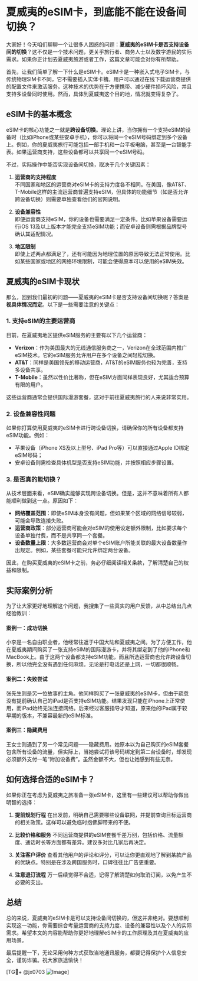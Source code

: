 # 夏威夷的eSIM卡，到底能不能在设备间切换？

大家好！今天咱们聊聊一个让很多人困惑的问题：**夏威夷的eSIM卡是否支持设备间的切换**？这不仅是一个技术问题，更关乎旅行者、商务人士以及数字游民的实际需求。如果你正计划去夏威夷旅游或者工作，这篇文章可能会对你有所帮助。

首先，让我们简单了解一下什么是eSIM卡。eSIM卡是一种嵌入式电子SIM卡，与传统物理SIM卡不同，它不需要插入实体卡槽。用户可以通过在线下载运营商提供的配置文件来激活服务。这种技术的优势在于方便携带、减少硬件损坏风险，并且支持多设备同时使用。然而，具体到夏威夷这个目的地，情况就变得复杂了。

## eSIM卡的基本概念

eSIM卡的核心功能之一就是**跨设备切换**。理论上讲，当你拥有一个支持eSIM的设备时（比如iPhone或某些安卓手机），你可以将同一个eSIM号码绑定到多个设备上。例如，你的夏威夷旅行可能包括一部手机和一台平板电脑，甚至是一台智能手表。如果运营商支持，这些设备都可以共享同一个eSIM号码。

不过，实际操作中能否实现设备间切换，取决于几个关键因素：

1. **运营商的支持程度**  
   不同国家和地区的运营商对eSIM卡的支持力度各不相同。在美国，像AT&T、T-Mobile这样的主流运营商普遍支持eSIM，但具体的功能细节（如是否允许跨设备切换）则需要单独查看他们的官网说明。

2. **设备兼容性**  
   即便运营商支持eSIM，你的设备也需要满足一定条件。比如苹果设备需要运行iOS 13及以上版本才能完全支持eSIM功能；而安卓设备则需根据品牌型号确认其适配情况。

3. **地区限制**  
   即使上述两点都满足了，还有可能因为地理位置的原因导致无法正常使用。比如某些国家或地区的网络环境限制，可能会使得原本可以使用的eSIM失效。

## 夏威夷的eSIM卡现状

那么，回到我们最初的问题——夏威夷的eSIM卡是否支持设备间切换呢？答案是**视具体情况而定**。以下是一些需要注意的关键点：

### 1. 支持eSIM的主要运营商
目前，在夏威夷地区提供eSIM服务的主要有以下几个运营商：
- **Verizon**：作为美国最大的无线通信服务商之一，Verizon在全球范围内推广eSIM技术。它的eSIM服务允许用户在多个设备之间轻松切换。
- **AT&T**：同样是美国领先的移动运营商，AT&T的eSIM服务也较为完善，支持多设备共享。
- **T-Mobile**：虽然以性价比著称，但在eSIM方面同样表现良好，尤其适合预算有限的用户。

这些运营商通常会提供国际漫游套餐，这对于前往夏威夷旅行的人来说非常实用。

### 2. 设备兼容性问题
如果你打算使用夏威夷的eSIM卡进行跨设备切换，请确保你的所有设备都支持eSIM功能。例如：
- 苹果设备（iPhone XS及以上型号、iPad Pro等）可以直接通过Apple ID绑定eSIM号码；
- 安卓设备则需检查具体机型是否支持eSIM功能，并按照相应步骤设置。

### 3. 是否真的能切换？
从技术层面来看，eSIM确实能够实现跨设备切换。但是，这并不意味着所有人都能顺利做到这一点。原因如下：
- **网络覆盖范围**：即使eSIM本身没有问题，但如果某个区域的网络信号较弱，可能会导致连接失败。
- **运营商政策**：部分运营商可能会对eSIM的使用设定额外限制，比如要求每个设备单独付费，而不是共享同一个套餐。
- **设备数量上限**：大多数运营商会对单个eSIM账户所能关联的最大设备数量作出规定。例如，某些套餐可能只允许绑定两台设备。

因此，在购买夏威夷的eSIM卡之前，务必仔细阅读相关条款，了解清楚自己的权益和限制。

## 实际案例分析

为了让大家更好地理解这个问题，我搜集了一些真实的用户反馈，从中总结出几点经验教训：

#### 案例一：成功切换
小李是一名自由职业者，他经常往返于中国大陆和夏威夷之间。为了方便工作，他在夏威夷期间购买了一张支持eSIM的国际漫游卡，并将其绑定到了他的iPhone和MacBook上。由于这两个设备都支持eSIM功能，而且所选运营商也允许跨设备切换，所以他完全没有遇到任何麻烦。无论是打电话还是上网，一切都很顺畅。

#### 案例二：失败尝试
张先生则是另一位故事的主角。他同样购买了一张夏威夷的eSIM卡，但由于疏忽没有提前确认自己的iPad是否支持eSIM功能。结果发现只能在iPhone上正常使用，而iPad始终无法连接网络。后来经过客服指导才知道，原来他的iPad属于较早期的版本，不兼容最新的eSIM标准。

#### 案例三：隐藏费用
王女士则遇到了另一个常见问题——隐藏费用。她原本以为自己购买的eSIM套餐包含所有设备的流量，但实际上，当她尝试将该号码绑定到第二台设备时，却发现必须额外支付一笔“附加设备费”。虽然金额不大，但也让她感到有些无奈。

## 如何选择合适的eSIM卡？

如果你正在考虑为夏威夷之旅准备一张eSIM卡，这里有一些建议可以帮助你做出明智的选择：

1. **提前规划行程**
   在出发前，明确自己需要哪些设备联网，并提前查询目标运营商的相关政策。这样可以避免临时抱佛脚带来的不便。

2. **比较价格和服务**
   不同运营商提供的eSIM套餐千差万别，包括价格、流量额度、通话时长等方面都有差异。建议多对比几家后再决定。

3. **关注客户评价**
   查看其他用户的评论和评分，可以让你更直观地了解到某款产品的优缺点。特别是在涉及跨国服务时，口碑往往比广告更重要。

4. **注意退订流程**
   万一后续觉得不合适，记得了解清楚如何取消订阅，以免产生不必要的支出。

## 总结

总的来说，夏威夷的eSIM卡是可以支持设备间切换的，但这并非绝对。要想顺利实现这一功能，你需要综合考量运营商的支持力度、设备的兼容性以及个人的实际需求。希望本文的内容能帮助你更好地理解eSIM卡的工作原理及其在夏威夷的应用场景。

最后提醒一下，无论采用何种方式获取当地通讯服务，都要记得保护个人信息安全，谨防诈骗。祝大家旅途愉快！

[TG💪+ @jx0703 ![Image](https://github.com/user-attachments/assets/dbca1d08-cadb-493c-b0ec-ad6f7a83f270)]